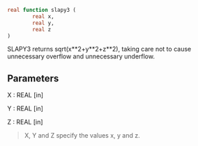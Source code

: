 ```fortran
real function slapy3 (
        real x,
        real y,
        real z
)
```

SLAPY3 returns sqrt(x\*\*2+y\*\*2+z\*\*2), taking care not to cause
unnecessary overflow and unnecessary underflow.

## Parameters
X : REAL [in]

Y : REAL [in]

Z : REAL [in]
> X, Y and Z specify the values x, y and z.

